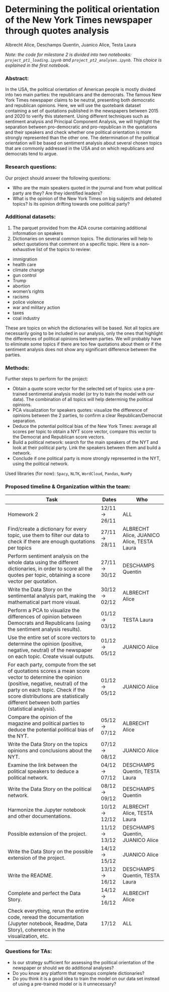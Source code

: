 # Determining the political orientation of the New York Times newspaper through quotes analysis
Albrecht Alice, Deschamps Quentin, Juanico Alice, Testa Laura


*Note: the code for milestone 2 is divided into two notebooks: `project_pt1_loading.ipynb` and `project_pt2_analyses.ipynb`. This choice is explained in the first notebook.*

### Abstract:
In the USA, the political orientation of American people is mostly divided into two main parties: the republicans and the democrats. The famous New York Times newspaper claims to be neutral, presenting both democratic and republican opinions. Here, we will use the quotebank dataset containing a set of quotations published in the newspapers between 2015 and 2020 to verify this statement. Using different techniques such as sentiment analysis and Principal Component Analysis, we will highlight the separation between pro-democratic and pro-republican in the quotations and their speakers and check whether one political orientation is more strongly represented than the other one. The determination of the political orientation will be based on sentiment analysis about several chosen topics that are commonly addressed in the USA and on which republicans and democrats tend to argue.

### Research questions:
Our project should answer the following questions:
- Who are the main speakers quoted in the journal and from what political party are they? Are they identified leaders?
- What is the opinion of the New York Times on big subjects and debated topics? Is its opinion drifting towards one political party?

### Additional datasets:
1. The parquet provided from the ADA course containing additional information on speakers
2. Dictionaries on several common topics. The dictionaries will help to select quotations that comment on a specific topic. Here is a non-exhaustive list of the topics to review:
- immigration
- health care
- climate change
- gun control
- Trump
- abortion
- women’s rights
- racisms
- police violence
- war and military action
- taxes
- coal industry

These are topics on which the dictionaries will be based. Not all topics are necessarily going to be included in our analysis, only the ones that highlight the differences of political opinions between parties. We will probably have to eliminate some topics if there are too few quotations about them or if the sentiment analysis does not show any significant difference between the parties.

### Methods:
Further steps to perform for the project:
- Obtain a quote score vector for the selected set of topics: use a pre-trained sentimental analysis model (or try to train the model with our data). The combination of all topics will help determinig the political opinions.
- PCA visualization for speakers quotes: visualize the difference of opinions between the 2 parties, to confirm a clear Republican/Democrat separation.
- Deduce the potential political bias of the New York Times: average all scores per topic to obtain a NYT score vector, compare this vector to the Democrat and Republican score vectors.
- Build a political network: search for the main speakers of the NYT and look at their political party. Link the speakers between them and build a network. 
- Conclude if one political party is more strongly represented in the NYT, using the political network.

Used libraries (for now): `Spacy`, `NLTK`, `WordCloud`, `Pandas`, `NumPy`

### Proposed timeline & Organization within the team:

| Task                                                 | Dates                                            | Who
| -----------------------------------------------------| ------------------------------------------------ | ------------------------------------------------
| Homework 2                                           | 12/11 → 26/11                                    | ALL
| Find/create a dictionary for every topic, use them to filter our data to check if there are enough quotations per topics  | 27/11 → 28/11  |ALBRECHT Alice, JUANICO Alice, TESTA Laura
| Perform sentiment analysis on the whole data using the different dictionaries, in order to score all the quotes per topic, obtaining a score vector per quotation.   | 27/11 → 30/12 | DESCHAMPS Quentin
| Write the Data Story on the sentimental analysis part, making the mathematical part more visual. | 30/12 → 02/12 | ALBRECHT Alice
| Perform a PCA to visualize the differences of opinion between Democrats and Republicans (using the sentiment analysis results). | 01/12 → 03/12 | TESTA Laura 
| Use the entire set of score vectors to determine the opinion (positive, negative, neutral) of the newspaper on each topic. Create visual outputs. | 01/12 → 05/12 | JUANICO Alice
| For each party, compute from the set of quotations scores a mean score vector to determine the opinion (positive, negative, neutral) of the party on each topic. Check if the score distributions are statistically different between both parties (statistical analysis). | 01/12 → 05/12 | JUANICO Alice
| Compare the opinion of the magazine and political parties to deduce the potential political bias of the NYT. | 05/12 → 07/12 | ALBRECHT Alice
| Write the Data Story on the topics opinions and conclusions about the NYT. | 07/12 → 08/12 | JUANICO Alice
| Examine the link between the political speakers to deduce a political network. | 04/12 → 07/12 | DESCHAMPS Quentin, TESTA Laura
| Write the Data Story on the political network. | 08/12 → 09/12 | DESCHAMPS Quentin
| Harmonize the Jupyter notebook and other documentations. | 10/12 → 12/12 | ALBRECHT Alice, TESTA Laura
| Possible extension of the project. | 11/12 → 13/12 | DESCHAMPS Quentin, JUANICO Alice
| Write the Data Story on the possible extension of the project. | 14/12 → 15/12 | JUANICO Alice
| Write the README. | 13/12 → 16/12 | DESCHAMPS Quentin, TESTA Laura
| Complete and perfect the Data Story. | 14/12 → 16/12 | ALBRECHT Alice
| Check everything, rerun the entire code, reread the documentation (Jupyter notebook, Readme, Data Story), coherence in the visualization, etc. | 17/12 | ALL



 
### Questions for TAs:
- Is our strategy sufficient for assessing the political orientation of the newspaper or should we do additional analyses?
- Do you know any platform that regroups complete dictionaries?
- Do you think it is a good idea to train the model on our data set instead of using a pre-trained model or is it unnecessary?


